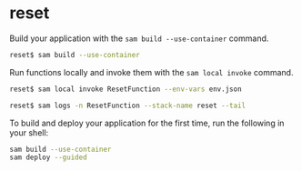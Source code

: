 # reset
Build your application with the `sam build --use-container` command.

```bash
reset$ sam build --use-container
```

Run functions locally and invoke them with the `sam local invoke` command.

```bash
reset$ sam local invoke ResetFunction --env-vars env.json
```

```bash
reset$ sam logs -n ResetFunction --stack-name reset --tail
```

To build and deploy your application for the first time, run the following in your shell:

```bash
sam build --use-container
sam deploy --guided
```
